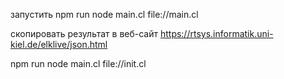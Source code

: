 
запустить
npm run node main.cl file://main.cl

скопировать результат в веб-сайт
https://rtsys.informatik.uni-kiel.de/elklive/json.html

npm run node main.cl file://init.cl
